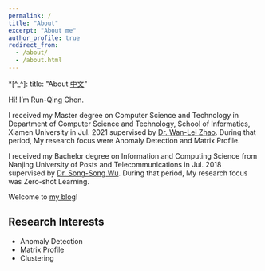 ```yaml
---
permalink: /
title: "About"
excerpt: "About me"
author_profile: true
redirect_from:
  - /about/
  - /about.html
---
```


*[^_^]: title: "About [中文](http://rexking6.top/about_cn)"

Hi! I’m Run-Qing Chen. 

I received my Master degree on Computer Science and Technology in Department of Computer Science and Technology, School of Informatics, Xiamen University in Jul. 2021 supervised by [Dr. Wan-Lei Zhao](https://scholar.google.com/citations?user=-ECnpPEAAAAJ).  During that period, My research focus were Anomaly Detection and Matrix Profile.

I received my Bachelor degree on Information and Computing Science from Nanjing University of Posts and Telecommunications in Jul. 2018 supervised by [Dr. Song-Song Wu](https://www.researchgate.net/profile/Songsong_Wu). During that period, My research focus was Zero-shot Learning.

Welcome to [my blog](https://blog.rexking6.top/)!

## Research Interests

* Anomaly Detection
* Matrix Profile
* Clustering

<!-- ## Working Experiences

* Sep. 2019\~Jan. 2020: Teaching assistant, Xiamen University.
* July 2017\~Aug. 2017: Web crawler intern, OFashion.
* May 2017\~June 2017: developed a early-warning system based on electricity consumption data analysis for Jiangsu Electric Power Company.
* Sep. 2015\~June 2016: Association Lecturer, Students’ Association for Science and Technology, Nanjing University of Posts and Telecommunications. -->
 
<!-- ## Academic awards & recognitions

* 2018\~2020: Postgraduate studentship by Xiamen University
* Nov. 2017: Innovation Pacemaker by Nanjing University of Posts and Telecommunications
* May. 2017: Meritorious Winner on Mathematical Contest In Modeling
* May. 2016: Meritorious Winner on Mathematical Contest In Modeling -->